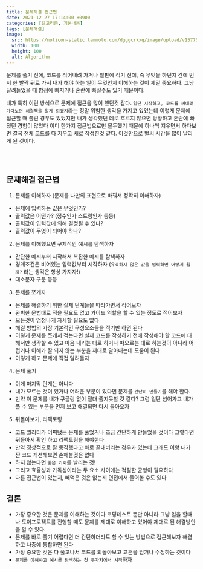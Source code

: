 ```yaml
---
title: 문제해결 접근법
date: 2021-12-27 17:14:00 +0900
categories: [알고리즘, 기본내용]
tags: [문제해결]
image:
  src: https://noticon-static.tammolo.com/dgggcrkxq/image/upload/v1577524878/noticon/gzl7ru4i4vv3phyv34y3.png
  width: 100
  height: 100
  alt: Algorithm
---
```


문제를 풀기 전에, 코드를 적어내려 가거나 칠판에 적기 전에, 즉 무엇을 하던지 간에 먼저 한 발짝 뒤로 가서 내가 해야 하는 일이 무엇인지 이해하는 것이 제일 중요하다.
그냥 달려들었을 때 함정에 빠지거나 혼란에 빠질수도 있기 때문이다.

내가 특히 이런 방식으로 문제에 접근을 많이 했던것 같다. `일단 시작하고, 코드를 써내려 가다보면 해결책을 알게 되겠지`라는 정말 위험한 생각을 가지고 있었는데 이렇게 문제에 접근할 때 풀린 경우도 있었지만 내가 생각했던 데로 흐르지 않으면 당황하고 혼란에 빠졌던 경험이 많았다 이미 한가지 접근법으로만 몰두했기 때문에 하나씩 지우면서 하다보면 결국 전체 코드를 다 지우고 새로 작성한것 같다. 이것만으로 벌써 시간을 많이 날리게 된 것이다.


<br/>
<br/>


## 문제해결 접근법


1. 문제를 이해하자 (문제를 나만의 표현으로 바꿔서 정확히 이해하자)
  - 문제에 입력하는 값은 무엇인가?
  - 출력값은 어떤가? (정수인가 스트링인가 등등)
  - 출력값이 입력값에 의해 결정될 수 있나?
  - 출력값이 무엇이 되어야 하나?

2. 문제를 이해했으면 구체적인 예시를 탐색하자
  - 간단한 예시부터 시작해서 복잡한 예시를 탐색하자
  - 경계조건은 비어있는 입력값부터 시작하자 (`유효하지 않은 값을 입력하면 어떻게 될까?` 라는 생각은 항상 가지자!)
  - 대소문자 구분 등등

3. 문제를 쪼개자
  - 문제를 해결하기 위한 실제 단계들을 따라가면서 적어보자
  - 완벽한 문법대로 적을 필요도 없고 가이드 역할을 할 수 있는 정도로 적어보자
  - 모든것이 엄청나게 자세할 필요도 없다
  - 해결 방법의 가장 기본적인 구성요소들을 적기만 하면 된다
  - 이렇게 문제를 쪼개서 적는다면 실제 코드를 작성하기 전에 작성해야 할 코드에 대해서만 생각할 수 있고 마음 내키는 대로 하거나 떠오르는 대로 하는것이 아니라 어렵거나 이해가 잘 되지 않는 부분을 제대로 알아내는데 도움이 된다
  - 이렇게 하고 문제에 직접 달려들자

4. 문제 풀기
  - 이게 마지막 단계는 아니다
  - 내가 모르는 것이 있거나 어려운 부분이 있다면 문제를 `간단히 만들기`를 해야 한다.
  - 만약 이 문제를 내가 구글링 없이 절대 풀지못할 것 같다? 그럼 일단 넘어가고 내가 풀 수 있는 부분을 먼저 보고 해결되면 다시 돌아오자

5. 뒤돌아보기, 리팩토링
  - 코드 퀄리티가 어찌됐든 문제를 풀었거나 조금 간단하게 만들었을 것이다 그렇다면 뒤돌아서 확인 하고 리팩토링을 해야한다
  - 만약 정상적으로 잘 동작했다고 바로 끝내버리는 경우가 있는데 그래도 이왕 내가 짠 코드 개선해보면 손해볼것은 없다
  - 하지 않는다면 `좋은 기회`를 날리는 것!
  - 그리고 효율성과 가독성이라는 두 요소 사이에는 적절한 균형이 필요하다
  - 다른 접근법이 있는지, 빼먹은 것은 없는지 면접에서 물어볼 수도 있다


## 결론

- 가장 중요한 것은 문제를 이해하는 것이다 코딩테스트 뿐만 아니라 그냥 일을 할때나 토이프로젝트를 진행할 때도 문제를 제대로 이해하고 있어야 제대로 된 해결방안을 알 수 있다.
- 문제를 바로 풀기 어렵다면 더 간단하더라도 할 수 있는 방법으로 접근해보자 해결하고 나중에 통합하면 된다
- 가장 중요한 것은 다 풀고나서 코드를 되돌아보고 교훈을 얻거나 수정하는 것이다
- `문제를 이해하고 예시를 탐색하는 첫 두가지에서 시작`하자
